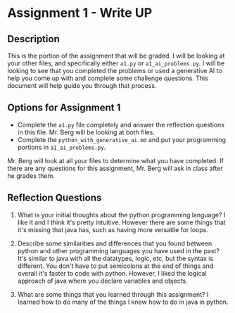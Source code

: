 # Assignment 1 - Write UP

## Description
This is the portion of the assignment that will be graded.  I will be looking at your other files, and specifically either `a1.py` or `a1_ai_problems.py`.  I will be looking to see that you completed the problems or used a generative AI to help you come up with and complete some challenge questions.  This document will help guide you through that process.

## Options for Assignment 1
- Complete the `a1.py` file completely and answer the reflection questions in this file.  Mr. Berg will be looking at both files.
- Complete the `python_with_generative_ai.md` and put your programming portions in `a1_ai_problems.py`.

Mr. Berg will look at all your files to determine what you have completed.  If there are any questions for this assignment, Mr. Berg will ask in class after he grades them.


## Reflection Questions

1. What is your initial thoughts about the python programming language?
I like it and I think it's pretty intuitive. However there are some things that it's missing that java has, such as having more versatile for loops. 

2. Describe some similarities and differences that you found between python and other programming languages you have used in the past?
It's similar to java with all the datatypes, logic, etc, but the syntax is different. You don't have to put semicolons at the end of things and overall it's faster to code with python. However, I liked the logical approach of java where you declare variables and objects. 


3. What are some things that you learned through this assignment?
I learned how to do many of the things I knew how to do in java in python.